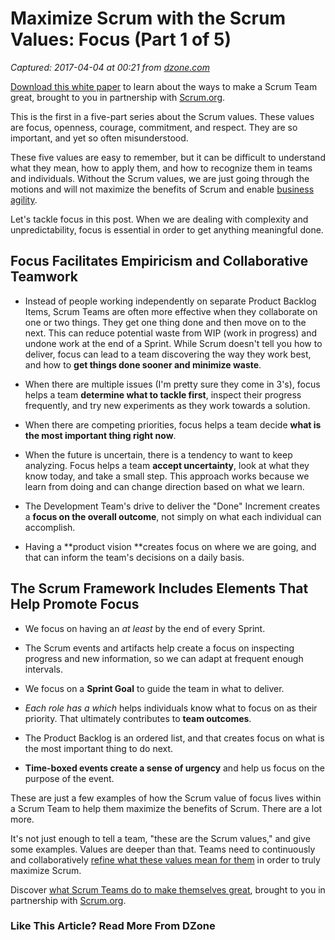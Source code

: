 # Maximize Scrum with the Scrum Values: Focus (Part 1 of 5)

_Captured: 2017-04-04 at 00:21 from [dzone.com](https://dzone.com/articles/maximize-scrum-with-the-scrum-values-focus-part-1)_

[Download this white paper](https://dzone.com/go?i=150025&u=https%3A%2F%2Fwww.scrum.org%2FAbout%2FAll-Articles%2FarticleType%2FArticleView%2FarticleId%2F1029%2FCharacteristics-of-a-Great-Scrum-Team%3Futm_source%3DDZone%26utm_medium%3DArticle%26utm_campaign%3DGreatScrumTeam) to learn about the ways to make a Scrum Team great, brought to you in partnership with [Scrum.org](https://dzone.com/go?i=150025&u=https%3A%2F%2Fwww.scrum.org%2FAbout%2FAll-Articles%2FarticleType%2FArticleView%2FarticleId%2F1029%2FCharacteristics-of-a-Great-Scrum-Team%3Futm_source%3DDZone%26utm_medium%3DArticle%26utm_campaign%3DGreatScrumTeam).

This is the first in a five-part series about the Scrum values. These values are focus, openness, courage, commitment, and respect. They are so important, and yet so often misunderstood.

These five values are easy to remember, but it can be difficult to understand what they mean, how to apply them, and how to recognize them in teams and individuals. Without the Scrum values, we are just going through the motions and will not maximize the benefits of Scrum and enable [business agility](http://www.agilesocks.com/business-agility/).

Let's tackle focus in this post. When we are dealing with complexity and unpredictability, focus is essential in order to get anything meaningful done.

## Focus Facilitates Empiricism and Collaborative Teamwork

  * Instead of people working independently on separate Product Backlog Items, Scrum Teams are often more effective when they collaborate on one or two things. They get one thing done and then move on to the next. This can reduce potential waste from WIP (work in progress) and undone work at the end of a Sprint. While Scrum doesn't tell you how to deliver, focus can lead to a team discovering the way they work best, and how to **get things done sooner and minimize waste**.  

  * When there are multiple issues (I'm pretty sure they come in 3's), focus helps a team **determine what to tackle first**, inspect their progress frequently, and try new experiments as they work towards a solution.  

  * When there are competing priorities, focus helps a team decide **what is the most important thing right now**.   

  * When the future is uncertain, there is a tendency to want to keep analyzing. Focus helps a team **accept uncertainty**, look at what they know today, and take a small step. This approach works because we learn from doing and can change direction based on what we learn.  

  * The Development Team's drive to deliver the "Done" Increment creates a **focus on the overall outcome**, not simply on what each individual can accomplish.  

  * Having a **product vision **creates focus on where we are going, and that can inform the team's decisions on a daily basis.

## The Scrum Framework Includes Elements That Help Promote Focus

  * We focus on having an _at least_ by the end of every Sprint.  

  * The Scrum events and artifacts help create a focus on inspecting progress and new information, so we can adapt at frequent enough intervals.  

  * We focus on a **Sprint Goal** to guide the team in what to deliver.  

  * _Each role has a which_ helps individuals know what to focus on as their priority. That ultimately contributes to **team outcomes**.  

  * The Product Backlog is an ordered list, and that creates focus on what is the most important thing to do next.  

  * **Time-boxed events create a sense of urgency** and help us focus on the purpose of the event.

These are just a few examples of how the Scrum value of focus lives within a Scrum Team to help them maximize the benefits of Scrum. There are a lot more.

It's not just enough to tell a team, "these are the Scrum values," and give some examples. Values are deeper than that. Teams need to continuously and collaboratively [refine what these values mean for them](http://www.agilesocks.com/3-reasons-values-matter/) in order to truly maximize Scrum.

Discover [what Scrum Teams do to make themselves great](https://dzone.com/go?i=150024&u=https%3A%2F%2Fwww.scrum.org%2FAbout%2FAll-Articles%2FarticleType%2FArticleView%2FarticleId%2F1029%2FCharacteristics-of-a-Great-Scrum-Team%3Futm_source%3DDZone%26utm_medium%3DArticle%26utm_campaign%3DGreatScrumTeam), brought to you in partnership with [Scrum.org](https://dzone.com/go?i=150024&u=https%3A%2F%2Fwww.scrum.org%2FAbout%2FAll-Articles%2FarticleType%2FArticleView%2FarticleId%2F1029%2FCharacteristics-of-a-Great-Scrum-Team%3Futm_source%3DDZone%26utm_medium%3DArticle%26utm_campaign%3DGreatScrumTeam).

### Like This Article? Read More From DZone
